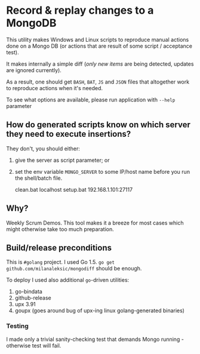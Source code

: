 # Record & replay changes to a MongoDB

This utility makes Windows and Linux scripts to reproduce manual actions done on a Mongo DB (or actions that are result of some script / acceptance test).

It makes internally a simple diff (*only new items* are being detected, updates are ignored currently).

As a result, one should get `BASH`, `BAT`, `JS` and `JSON` files that altogether work to reproduce actions when it's needed.

To see what options are available, please run application with `--help` parameter

## How do generated scripts know on which server they need to execute insertions?

They don't, you should either:

1. give the server as script parameter; or 
2. set the env variable `MONGO_SERVER` to some IP/host name before you run the shell/batch file.


    clean.bat localhost
    setup.bat 192.168.1.101:27117

## Why?

Weekly Scrum Demos. This tool makes it a breeze for most cases which might otherwise take too much preparation.


## Build/release preconditions

This is `#golang` project. I used Go 1.5. `go get github.com/milanaleksic/mongodiff` should be enough.

To deploy I used also additional `go`-driven utilities:

1. go-bindata
2. github-release
3. upx 3.91
4. goupx (goes around bug of upx-ing linux golang-generated binaries)

### Testing

I made only a trivial sanity-checking test that demands Mongo running - otherwise test will fail.
